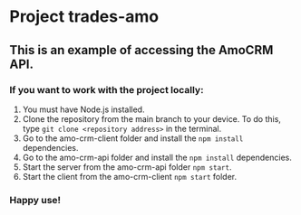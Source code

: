 # Project trades-amo

## This is an example of accessing the AmoCRM API.

### If you want to work with the project locally:

1. You must have Node.js installed.
2. Clone the repository from the main branch to your device. To do this, type `git clone <repository address>` in the terminal.
3. Go to the amo-crm-client folder and install the `npm install` dependencies.
4. Go to the amo-crm-api folder and install the `npm install` dependencies.
5. Start the server from the amo-crm-api folder `npm start`.
6. Start the client from the amo-crm-client `npm start` folder.

### Happy use!
